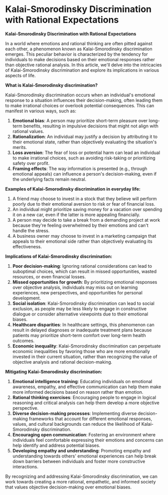 # Kalai-Smorodinsky Discrimination with Rational Expectations

**Kalai-Smorodinsky Discrimination with Rational Expectations**

In a world where emotions and rational thinking are often pitted against each other, a phenomenon known as Kalai-Smorodinsky discrimination emerges. This peculiar behavior is characterized by the tendency for individuals to make decisions based on their emotional responses rather than objective rational analysis. In this article, we'll delve into the intricacies of Kalai-Smorodinsky discrimination and explore its implications in various aspects of life.

**What is Kalai-Smorodinsky discrimination?**

Kalai-Smorodinsky discrimination occurs when an individual's emotional response to a situation influences their decision-making, often leading them to make irrational choices or overlook potential consequences. This can manifest in various ways, such as:

1. **Emotional bias**: A person may prioritize short-term pleasure over long-term benefits, resulting in impulsive decisions that might not align with rational values.
2. **Rationalization**: An individual may justify a decision by attributing it to their emotional state, rather than objectively evaluating the situation's merits.
3. **Loss aversion**: The fear of loss or potential harm can lead an individual to make irrational choices, such as avoiding risk-taking or prioritizing safety over profit.
4. **Framing effects**: The way information is presented (e.g., through emotional appeals) can influence a person's decision-making, even if the underlying facts remain neutral.

**Examples of Kalai-Smorodinsky discrimination in everyday life:**

1. A friend may choose to invest in a stock that they believe will perform poorly due to their emotional aversion to risk or fear of financial loss.
2. An individual might prioritize saving money for a vacation over spending it on a new car, even if the latter is more appealing financially.
3. A person may decide to take a break from a demanding project at work because they're feeling overwhelmed by their emotions and can't handle the stress.
4. A business owner may choose to invest in a marketing campaign that appeals to their emotional side rather than objectively evaluating its effectiveness.

**Implications of Kalai-Smorodinsky discrimination:**

1. **Poor decision-making**: Ignoring rational considerations can lead to suboptimal choices, which can result in missed opportunities, wasted resources, or even financial losses.
2. **Missed opportunities for growth**: By prioritizing emotional responses over objective analysis, individuals may miss out on learning experiences, new perspectives, and opportunities for personal development.
3. **Social isolation**: Kalai-Smorodinsky discrimination can lead to social exclusion, as people may be less likely to engage in constructive dialogue or consider alternative viewpoints due to their emotional biases.
4. **Healthcare disparities**: In healthcare settings, this phenomenon can result in delayed diagnoses or inadequate treatment plans because patients may prioritize short-term comfort over long-term health outcomes.
5. **Economic inequality**: Kalai-Smorodinsky discrimination can perpetuate economic inequalities by favoring those who are more emotionally invested in their current situation, rather than recognizing the value of objective analysis and rational decision-making.

**Mitigating Kalai-Smorodinsky discrimination:**

1. **Emotional intelligence training**: Educating individuals on emotional awareness, empathy, and effective communication can help them make more informed decisions based on reason rather than emotion.
2. **Rational thinking exercises**: Encouraging people to engage in logical reasoning and critical analysis can help them develop a more objective perspective.
3. **Diverse decision-making processes**: Implementing diverse decision-making frameworks that account for different emotional responses, values, and cultural backgrounds can reduce the likelihood of Kalai-Smorodinsky discrimination.
4. **Encouraging open communication**: Fostering an environment where individuals feel comfortable expressing their emotions and concerns can help identify and address potential biases.
5. **Developing empathy and understanding**: Promoting empathy and understanding towards others' emotional experiences can help break down barriers between individuals and foster more constructive interactions.

By recognizing and addressing Kalai-Smorodinsky discrimination, we can work towards creating a more rational, empathetic, and informed society that values objective decision-making over emotional biases.
